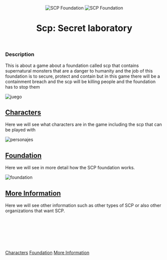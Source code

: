 <!DOCTYPE html>
<html lang="en">
<head>
    <meta charset="UTF-8">
    <meta name="viewport" content="width=device-width, initial-scale=1.0">
    <title>My Favorite Game</title>
    <link rel="stylesheet" type="text/css" href="style.css">
</head>
<body>
    <!-- header -->
    <header>
        <div class="header">
            <!-- logos on each side -->
            <img class="scp-logo" src="https://encrypted-tbn0.gstatic.com/images?q=tbn:ANd9GcTYTEdVZ7ok8T95ZMaLAgN0oKegnbc_bgpW9A&s" alt="SCP Foundation">
            <img class="scp-logo2" src="https://encrypted-tbn0.gstatic.com/images?q=tbn:ANd9GcTYTEdVZ7ok8T95ZMaLAgN0oKegnbc_bgpW9A&s" alt="SCP Foundation">
            <!-- title -->
            <h1>Scp: Secret laboratory</h1>
        </div>
    </header>
    <!-- article -->
    <article>
        <!-- decription webpage -->
        <section>
            <h1 class="h1">Description</h2>
            <p>This is about a game about a foundation called scp that contains supernatural monsters that are a danger to humanity and the job of this foundation is to secure, protect and contain but in this game there will be a containment breach and the scp will be killing people and the foundation has to stop them</p>
            <img class="home-image" src="https://shared.steamstatic.com/store_item_assets/steam/apps/700330/header.jpg?t=1726223822" alt="juego">
        </section>
        <!-- character webpage -->
        <section>
            <h2><a class="link-nodecoration" href="character.html">Characters</a></h2>
            <p>Here we will see what characters are in the game including the scp that can be played with</p>
            <img class="home-image" src="https://steamuserimages-a.akamaihd.net/ugc/1005899288804745548/BA7410D70A3ED0E927D64C6E6C6A94AA209E158D/" alt="personajes">
        </section>
        <!-- foundation webpage -->
        <section>
            <h2><a class="link-nodecoration" href="foundation.html">Foundation</a></h2>
            <p>Here we will see in more detail how the SCP foundation works.</p>
            <img class="home-image" src="https://i.ytimg.com/vi/iY2W_f0nx9M/maxresdefault.jpg" alt="foundation">
        </section>
        <!-- more information webpage -->
        <section>
            <h2><a class="link-nodecoration" href="MoreInformation.html">More Information</a></h2>
            <p>Here we will see other information such as other types of SCP or also other organizations that want SCP.</p>
            <img class="home-image" src="https://i.ytimg.com/vi/EOxarwd3eTs/hq720.jpg?sqp=-oaymwEhCK4FEIIDSFryq4qpAxMIARUAAAAAGAElAADIQj0AgKJD&rs=AOn4CLAWvzEcx7A7QX4FwIfM2spRntkxWA" alt="">
        </section>
    </article>
    <br> <br><br><br><br><br>
    <!-- footer -->
    <footer>
        <!-- links to other webpages -->
        <div>
            <a class="links" href="character.html">Characters</a>
            <a class="links" href="foundation.html">Foundation</a>
            <a class="links" href="MoreInformation.html">More Information</a>
        </div>
    </footer>
</body>
</html>
